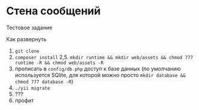 # Стена сообщений
Тестовое задание

Как развернуть
 1. `git clone`
 2. `composer install`
 2,5. `mkdir runtime && mkdir web/assets && chmod 777 runtime -R && chmod web/assets -R`
 3. прописать в `config/db.php` доступ к базе данных (по умолчанию используется SQlite, для которой можно просто `mkdir database && chmod 777 database -R`)
 4. `./yii migrate`
 5. ???
 6. профит
